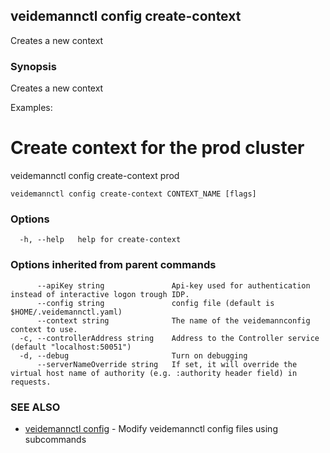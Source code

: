 ## veidemannctl config create-context

Creates a new context

### Synopsis

Creates a new context

Examples:
  # Create context for the prod cluster
  veidemannctl config create-context prod


```
veidemannctl config create-context CONTEXT_NAME [flags]
```

### Options

```
  -h, --help   help for create-context
```

### Options inherited from parent commands

```
      --apiKey string               Api-key used for authentication instead of interactive logon trough IDP.
      --config string               config file (default is $HOME/.veidemannctl.yaml)
      --context string              The name of the veidemannconfig context to use.
  -c, --controllerAddress string    Address to the Controller service (default "localhost:50051")
  -d, --debug                       Turn on debugging
      --serverNameOverride string   If set, it will override the virtual host name of authority (e.g. :authority header field) in requests.
```

### SEE ALSO

* [veidemannctl config](veidemannctl_config.md)	 - Modify veidemannctl config files using subcommands

